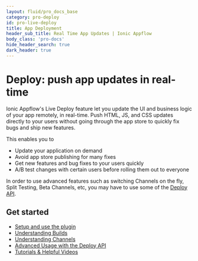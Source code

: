 ```yaml
---
layout: fluid/pro_docs_base
category: pro-deploy
id: pro-live-deploy
title: App Deployment
header_sub_title: Real Time App Updates | Ionic Appflow
body_class: 'pro-docs'
hide_header_search: true
dark_header: true
---
```


# Deploy: push app updates in real-time

Ionic Appflow's Live Deploy feature let you update the UI and business logic of your app remotely, in real-time.
Push HTML, JS, and CSS updates directly to your users without going through the app store to quickly fix
bugs and ship new features.

This enables you to

* Update your application on demand
* Avoid app store publishing for many fixes
* Get new features and bug fixes to your users quickly
* A/B test changes with certain users before rolling them out to everyone

In order to use advanced features such as switching Channels on the fly,
Split Testing, Beta Channels, etc, you may have to use some of the [Deploy API](/docs/appflow/deploy/api).

## Get started

* [Setup and use the plugin](/docs/appflow/deploy/setup/)
* [Understanding Builds](/docs/appflow/deploy/builds/)
* [Understanding Channels](/docs/appflow/deploy/channels/)
* [Advanced Usage with the Deploy API](/docs/appflow/deploy/api)
* [Tutorials & Helpful Videos](/docs/appflow/deploy/tutorials)
